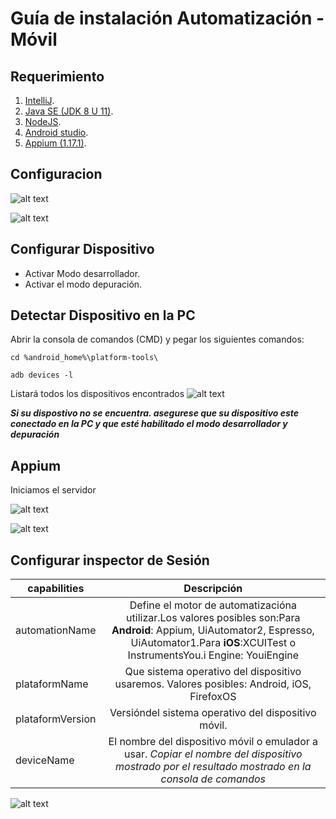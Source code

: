 # Guía de instalación Automatización - Móvil
## Requerimiento
1. [IntelliJ](https://www.jetbrains.com/es-es/idea/).
2. [Java SE (JDK 8 U 11)](https://www.oracle.com/java/technologies/downloads/).
3. [NodeJS](https://nodejs.org/es/).
4. [Android studio](https://developer.android.com/studio).
5. [Appium (1.17.1)](https://discuss.appium.io/t/appium-desktop-1-17-1-rc1-is-released/30754).

## Configuracion

![alt text](https://github.com/Maycolx/Automation-M-vil/blob/master/Movile%20automation/EV.png)

![alt text](https://github.com/Maycolx/Automation-M-vil/blob/master/Movile%20automation/C.png)

## Configurar Dispositivo

* Activar Modo desarrollador.
* Activar el modo depuración.

## Detectar Dispositivo en la PC
Abrir la consola de comandos (CMD) y pegar los siguientes comandos:
```
cd %android_home%\platform-tools\
```
```
adb devices -l
```

Listará todos los dispositivos encontrados
![alt text](https://github.com/Maycolx/Automation-M-vil/blob/master/Movile%20automation/dev.png)

***Si su dispostivo no se encuentra. asegurese que su dispositivo este conectado en la PC y que esté habilitado el modo desarrollador y depuración***

## Appium

Iniciamos el servidor

![alt text](https://github.com/Maycolx/Automation-M-vil/blob/master/Movile%20automation/Appium1.png)

![alt text](https://github.com/Maycolx/Automation-M-vil/blob/master/Movile%20automation/Appium2.png)

## Configurar inspector de Sesión

| capabilities        | Descripción        |
| -------------       |:------------------:|
| automationName      | Define el motor de automatizacióna utilizar.Los valores posibles son:Para **Android**: Appium, UiAutomator2, Espresso, UiAutomator1.Para **iOS**:XCUITest o InstrumentsYou.i Engine: YouiEngine |
| plataformName       | Que sistema operativo del dispositivo usaremos. Valores posibles: Android, iOS, FirefoxOS  |
| plataformVersion    | Versióndel sistema operativo del dispositivo móvil.     |
| deviceName          |El nombre del dispositivo móvil o emulador a usar. *Copiar el nombre del dispositivo mostrado por el resultado mostrado en la consola de comandos*|

![alt text](https://github.com/Maycolx/Automation-M-vil/blob/master/Movile%20automation/Inspector%20sesion.png)
